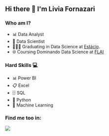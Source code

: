## Hi there 👋 I'm Livia Fornazari

### Who am I? 

* 📊 Data Analyst
* 🎲 Data Scientist
* 👨🏼‍🎓 Graduating in Data Science at [Estácio](https://estacio.br/cursos/graduacao/ciencia-de-dados).
* 🌐 Coursing Dominando Data Science at [FLAI](https://www.flai.com.br/dds/)


### Hard Skills 💻 

* 📊 Power BI
* 📋 Excel
* 🗄  SQL
* 🐍 Python
* 🔮 Machine Learning 

### Find me too in:

<div display="inline">
<a href="https://www.linkedin.com/in/liviafornazari/"><img src="https://img.shields.io/badge/linkedin-%230077B5.svg?style=for-the-badge&logo=linkedin&logoColor=white"></a>

<!--
**LiviaFornazari/LiviaFornazari** is a ✨ _special_ ✨ repository because its `README.md` (this file) appears on your GitHub profile.

Here are some ideas to get you started:

- 🔭 I’m currently working on ...
- 🌱 I’m currently learning ...
- 👯 I’m looking to collaborate on ...
- 🤔 I’m looking for help with ...
- 💬 Ask me about ...
- 📫 How to reach me: ...
- 😄 Pronouns: ...
- ⚡ Fun fact: ...
-->
